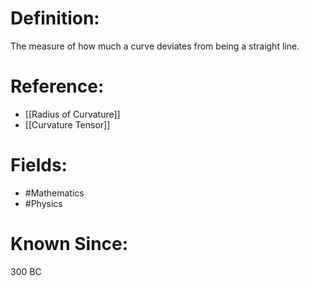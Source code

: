 

# Definition:
The measure of how much a curve deviates from being a straight line.

# Reference:
- [[Radius of Curvature]]
- [[Curvature Tensor]]

# Fields: 
- #Mathematics
- #Physics

# Known Since:
300 BC

